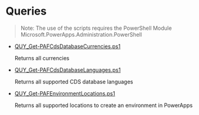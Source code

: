 # Queries

> Note: The use of the scripts requires the PowerShell Module Microsoft.PowerApps.Administration.PowerShell

+ [QUY_Get-PAFCdsDatabaseCurrencies.ps1](./QUY_Get-PAFCdsDatabaseCurrencies.ps1)

  Returns all currencies

+ [QUY_Get-PAFCdsDatabaseLanguages.ps1](./QUY_Get-PAFCdsDatabaseLanguages.ps1)

  Returns all supported CDS database languages

+ [QUY_Get-PAFEnvironmentLocations.ps1](./QUY_Get-PAFEnvironmentLocations.ps1)

  Returns all supported locations to create an environment in PowerApps